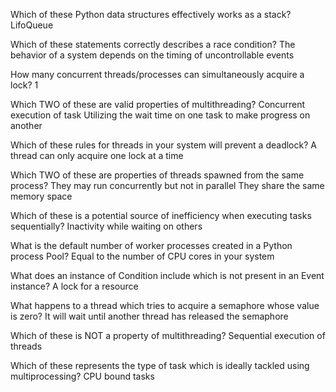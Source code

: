Which of these Python data structures effectively works as a stack?
LifoQueue

Which of these statements correctly describes a race condition?
The behavior of a system depends on the timing of uncontrollable events

How many concurrent threads/processes can simultaneously acquire a lock?
1

Which TWO of these are valid properties of multithreading?
Concurrent execution of task
Utilizing the wait time on one task to make progress on another

Which of these rules for threads in your system will prevent a deadlock?
A thread can only acquire one lock at a time

Which TWO of these are properties of threads spawned from the same process?
They may run concurrently but not in parallel
They share the same memory space

Which of these is a potential source of inefficiency when executing tasks sequentially?
Inactivity while waiting on others

What is the default number of worker processes created in a Python process Pool?
Equal to the number of CPU cores in your system

What does an instance of Condition include which is not present in an Event instance?
A lock for a resource

What happens to a thread which tries to acquire a semaphore whose value is zero?
It will wait until another thread has released the semaphore

Which of these is NOT a property of multithreading?
Sequential execution of threads

Which of these represents the type of task which is ideally tackled using multiprocessing?
CPU bound tasks